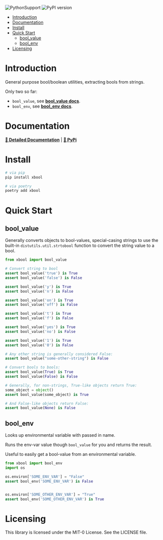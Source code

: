 ![PythonSupport](https://img.shields.io/static/v1?label=python&message=%203.8|%203.9|%203.10|%203.11&color=blue?style=flat-square&logo=python)
![PyPI version](https://badge.fury.io/py/xbool.svg?)

- [Introduction](#introduction)
- [Documentation](#documentation)
- [Install](#install)
- [Quick Start](#quick-start)
    * [bool_value](#bool_value)
    * [bool_env](#bool_env)
- [Licensing](#licensing)

# Introduction

General purpose bool/boolean utilities, extracting bools from strings.

Only two so far:

- `bool_value`, see **[bool_value docs](https://xyngular.github.io/py-xbool/latest/)**.
- `bool_env`, see **[bool_env docs](https://xyngular.github.io/py-xbool/latest/)**.

# Documentation

**[📄 Detailed Documentation](https://xyngular.github.io/py-xbool/latest/)** | **[🐍 PyPi](https://pypi.org/project/xbool/)**

# Install

```bash
# via pip
pip install xbool

# via poetry
poetry add xbool
```

# Quick Start

## bool_value

Generally converts objects to bool-values, special-casing strings
to use the built-in `distutils.util.strtobool` function to convert the string value
to a bool.

```python
from xbool import bool_value

# Convert string to bool
assert bool_value('true') is True
assert bool_value('false') is False

assert bool_value('y') is True
assert bool_value('n') is False

assert bool_value('on') is True
assert bool_value('off') is False

assert bool_value('t') is True
assert bool_value('f') is False

assert bool_value('yes') is True
assert bool_value('no') is False

assert bool_value('1') is True
assert bool_value('0') is False

# Any other string is generally considered False:
assert bool_value("some-other-string") is False

# Convert bools to bools:
assert bool_value(True) is True
assert bool_value(False) is False

# Generally, for non-strings, True-like objects return True:
some_object = object()
assert bool_value(some_object) is True

# And False-like objects return False:
assert bool_value(None) is False
```

## bool_env

Looks up environmental variable with passed in name.

Runs the env-var value though `bool_value` for you and returns the result.

Useful to easily get a bool-value from an environmental variable.

```python
from xbool import bool_env
import os

os.environ['SOME_ENV_VAR'] = "False"
assert bool_env('SOME_ENV_VAR') is False


os.environ['SOME_OTHER_ENV_VAR'] = "True"
assert bool_env('SOME_OTHER_ENV_VAR') is True
```


# Licensing

This library is licensed under the MIT-0 License. See the LICENSE file.
